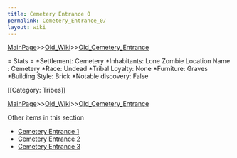 ```yaml
---
title: Cemetery Entrance 0
permalink: Cemetery_Entrance_0/
layout: wiki
---
```


[MainPage](/keeperrl_wiki/ "wikilink")>>[Old_Wiki](/keeperrl_wiki/Old_Wiki "wikilink")>>[Old_Cemetery_Entrance](/keeperrl_wiki/Old_Cemetery_Entrance "wikilink")

= Stats =
*Settlement: Cemetery 
*Inhabitants: Lone Zombie
Location Name : Cemetery 
*Race: Undead 
*Tribal Loyalty: None
*Furniture: Graves  
*Building Style: Brick 
*Notable discovery: False

[[Category: Tribes]]

[MainPage](/keeperrl_wiki/ "wikilink")>>[Old_Wiki](/keeperrl_wiki/Old_Wiki "wikilink")>>[Old_Cemetery_Entrance](/keeperrl_wiki/Old_Cemetery_Entrance "wikilink")

Other items in this section
-    [Cemetery Entrance 1](/keeperrl_wiki/Cemetery_Entrance_1 "wikilink")
-    [Cemetery Entrance 2](/keeperrl_wiki/Cemetery_Entrance_2 "wikilink")
-    [Cemetery Entrance 3](/keeperrl_wiki/Cemetery_Entrance_3 "wikilink")
